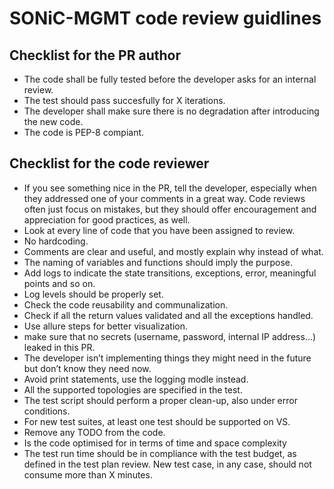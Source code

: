# SONiC-MGMT code review guidlines

## Checklist for the PR author
- The code shall be fully tested before the developer asks for an internal review.
- The test should pass succesfully for X iterations.
- The developer shall make sure there is no degradation after introducing the new code.
- The code is PEP-8 compiant.


## Checklist for the code reviewer
- If you see something nice in the PR, tell the developer, especially when they addressed one of your comments in a great way. Code reviews often just focus on mistakes, but they should offer encouragement and appreciation for good practices, as well.
- Look at every line of code that you have been assigned to review.
- No hardcoding. 
- Comments are clear and useful, and mostly explain why instead of what.
- The naming of variables and functions should imply the purpose.
- Add logs to indicate the state transitions, exceptions, error, meaningful points and so on.
- Log levels should be properly set.
- Check the code reusability and communalization.
- Check if all the return values validated and all the exceptions handled.
- Use allure steps for better visualization.
- make sure that no secrets (username, password, internal IP address...) leaked in this PR.
- The developer isn’t implementing things they might need in the future but don’t know they need now.
- Avoid print statements, use the logging modle instead.
- All the supported topologies are specified in the test.
- The test script should perform a proper clean-up, also under error conditions.
- For new test suites, at least one test should be supported on VS.
- Remove any TODO from the code.
- Is the code optimised for in terms of time and space complexity
- The test run time should be in compliance with the test budget, as defined in the test plan review. New test case, in any case, should not consume more than X minutes.
